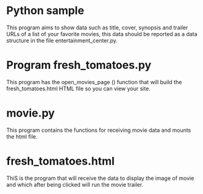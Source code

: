# Python sample
This program aims to show data such as title, cover, synopsis and trailer URLs of a list of your favorite movies, this data should be reported as a data structure in the file entertainment_center.py.

# Program fresh_tomatoes.py
This program has the open_movies_page () function that will build the fresh_tomatoes.html HTML file so you can view your site.

# movie.py
This program contains the functions for receiving movie data and mounts the html file.

# fresh_tomatoes.html
ThiS is the program that will receive the data to display the image of movie and
which after being clicked will run the movie trailer.
